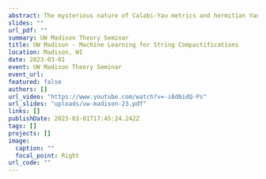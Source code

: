 ```yaml
---
abstract: The mysterious nature of Calabi-Yau metrics and hermitian Yang-Mills connections has been a persistent challenge in mathematics and theoretical physics for decades. These elusive geometric objects play a critical role in deriving semi-realistic models of particle physics from string theory. However, with no explicit expressions for them, we are left unable to compute basic quantities in top-down string models, such as particle masses and couplings. Recent breakthroughs in machine learning have opened up a new avenue for tackling this problem. In this seminar, we will explore the potential of machine learning for computing these elusive objects. Starting with a review of their relationship to effective field theories, we will then delve into the latest progress in using machine learning to calculate Calabi-Yau metrics and hermitian Yang-Mills connections numerically. Finally, we will give examples of practical applications of this new data, including a test of the so-called "swampland distance conjecture".
slides: ""
url_pdf: ""
summary: UW Madison Theory Seminar
title: UW Madison - Machine Learning for String Compactifications
location: Madison, WI
date: 2023-03-01
event: UW Madison Theory Seminar
event_url:
featured: false
authors: []
url_video: "https://www.youtube.com/watch?v=-i8d6idQ-Ps"
url_slides: "uploads/uw-madison-23.pdf"
links: []
publishDate: 2023-03-01T17:45:24.242Z
tags: []
projects: []
image:
  caption: ""
  focal_point: Right
url_code: ""
---
```

